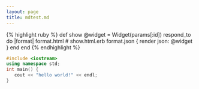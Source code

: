```yaml
---
layout: page
title: mdtest.md
---
```


{% highlight ruby %}
def show
  @widget = Widget(params[:id])
  respond_to do |format|
    format.html # show.html.erb
    format.json { render json: @widget }
  end
end
{% endhighlight %}

```c++
#include <iostream>
using namespace std;
int main() {
   cout << "hello world!" << endl;
}
```

